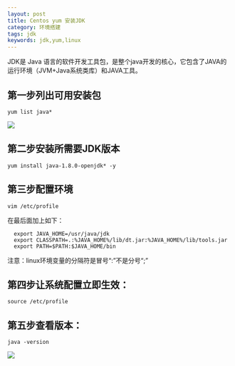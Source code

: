 ```yaml
---
layout: post
title: Centos yum 安装JDK
category: 环境搭建
tags: jdk
keywords: jdk,yum,linux
---
```


JDK是 Java 语言的软件开发工具包，是整个java开发的核心，它包含了JAVA的运行环境（JVM+Java系统类库）和JAVA工具。
## 第一步列出可用安装包
```
yum list java*
```
<img src="http://github-blog.oss-cn-shenzhen.aliyuncs.com/2017-12-06-1.png"/>

## 第二步安装所需要JDK版本
```
yum install java-1.8.0-openjdk* -y 
```
## 第三步配置环境
```
vim /etc/profile
```
在最后面加上如下：
```
  export JAVA_HOME=/usr/java/jdk 
  export CLASSPATH=.:%JAVA_HOME%/lib/dt.jar:%JAVA_HOME%/lib/tools.jar  
  export PATH=$PATH:$JAVA_HOME/bin  
```
注意：linux环境变量的分隔符是冒号“:”不是分号“;”   

## 第四步让系统配置立即生效：
```
source /etc/profile
```
## 第五步查看版本：
```
java -version
```
<img src="http://github-blog.oss-cn-shenzhen.aliyuncs.com/2017-12-06-2.png"/>